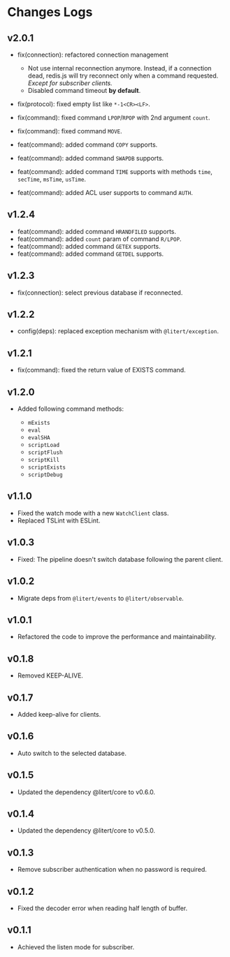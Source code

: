 # Changes Logs

## v2.0.1

- fix(connection): refactored connection management

    - Not use internal reconnection anymore. Instead, if a connection dead, redis.js will try
    reconnect only when a command requested. *Except for subscriber clients.*
    - Disabled command timeout **by default**.

- fix(protocol): fixed empty list like `*-1<CR><LF>`.
- fix(command): fixed command `LPOP`/`RPOP` with 2nd argument `count`.
- fix(command): fixed command `MOVE`.
- feat(command): added command `COPY` supports.
- feat(command): added command `SWAPDB` supports.
- feat(command): added command `TIME` supports with methods `time`, `secTime`, `msTime`, `usTime`.
- feat(command): added ACL user supports to command `AUTH`.

## v1.2.4

- feat(command): added command `HRANDFILED` supports.
- feat(command): added `count` param of command `R/LPOP`.
- feat(command): added command `GETEX` supports.
- feat(command): added command `GETDEL` supports.

## v1.2.3

- fix(connection): select previous database if reconnected.

## v1.2.2

- config(deps): replaced exception mechanism with `@litert/exception`.

## v1.2.1

- fix(command): fixed the return value of EXISTS command.

## v1.2.0

- Added following command methods:

    - `mExists`
    - `eval`
    - `evalSHA`
    - `scriptLoad`
    - `scriptFlush`
    - `scriptKill`
    - `scriptExists`
    - `scriptDebug`

## v1.1.0

- Fixed the watch mode with a new `WatchClient` class.
- Replaced TSLint with ESLint.

## v1.0.3

- Fixed: The pipeline doesn't switch database following the parent client.

## v1.0.2

- Migrate deps from `@litert/events` to `@litert/observable`.

## v1.0.1

- Refactored the code to improve the performance and maintainability.

## v0.1.8

- Removed KEEP-ALIVE.

## v0.1.7

- Added keep-alive for clients.

## v0.1.6

- Auto switch to the selected database.

## v0.1.5

- Updated the dependency @litert/core to v0.6.0.

## v0.1.4

- Updated the dependency @litert/core to v0.5.0.

## v0.1.3

- Remove subscriber authentication when no password is required.

## v0.1.2

- Fixed the decoder error when reading half length of buffer.

## v0.1.1

- Achieved the listen mode for subscriber.

